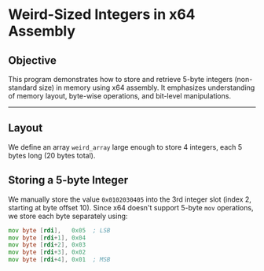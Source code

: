 # Weird-Sized Integers in x64 Assembly

## Objective

This program demonstrates how to store and retrieve 5-byte integers (non-standard size) in memory using x64 assembly. It emphasizes understanding of memory layout, byte-wise operations, and bit-level manipulations.

---

## Layout

We define an array `weird_array` large enough to store 4 integers, each 5 bytes long (20 bytes total).

## Storing a 5-byte Integer

We manually store the value `0x0102030405` into the 3rd integer slot (index 2, starting at byte offset 10). Since x64 doesn't support 5-byte `mov` operations, we store each byte separately using:

```asm
mov byte [rdi],   0x05  ; LSB
mov byte [rdi+1], 0x04
mov byte [rdi+2], 0x03
mov byte [rdi+3], 0x02
mov byte [rdi+4], 0x01  ; MSB

